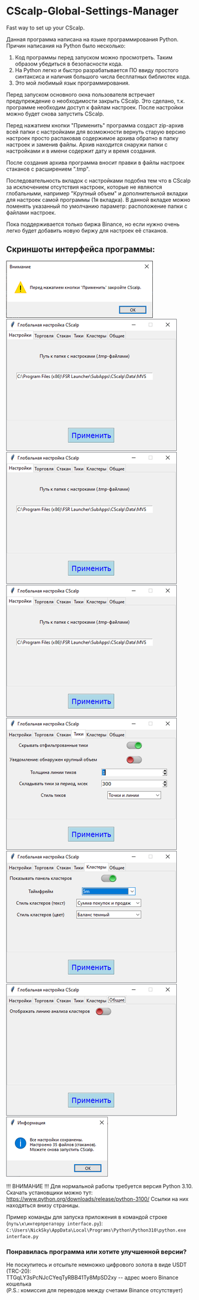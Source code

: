 # CScalp-Global-Settings-Manager
Fast way to set up your CScalp.

Данная программа написана на языке программирования Python. Причин написания на Python было несколько:

1. Код программы перед запуском можно просмотреть. Таким образом убедиться в безопасности кода.
2. На Python легко и быстро разрабатывается ПО ввиду простого синтаксиса и наличия большого числа бесплатных библиотек кода.
3. Это мой любимый язык программирования. <br />

Перед запуском основного окна пользователя встречает предупреждение о необходимости закрыть CScalp. Это сделано, т.к. программе необходим доступ к файлам настроек. После настройки можно будет снова запустить CScalp.

Перед нажатием кнопки "Применить" программа создаст zip-архив всей папки с настройками для возможности вернуть старую версию настроек просто распаковав содержимое архива обратно в папку настроек и заменив файлы. Архив находится снаружи папки с настройками и в имени содержит дату и время создания.

После создания архива программа вносит правки в файлы настроек стаканов с расширением ".tmp".

Последовательность вкладок с настройками подобна тем что в CScalp за исключением отсутствия настроек, которые не являются глобальными, например "Крупный объем" и дополнительной вкладки для настроек самой программы (1я вкладка). В данной вкладке можно поменять указанный по умолчанию параметр: расположение папки с файлами настроек.

Пока поддерживается только биржа Binance, но если нужно очень легко будет добавить новую биржу для настроек её стаканов.

## Скриншоты интерфейса программы:

![alt text](https://github.com/NickSkyyer/CScalp-Global-Settings-Manager/blob/main/screenshots_of_program/1.png?raw=true)<br />
![alt text](https://github.com/NickSkyyer/CScalp-Global-Settings-Manager/blob/main/screenshots_of_program/2.png?raw=true)<br />
![alt text](https://github.com/NickSkyyer/CScalp-Global-Settings-Manager/blob/main/screenshots_of_program/3.png?raw=true)<br />
![alt text](https://github.com/NickSkyyer/CScalp-Global-Settings-Manager/blob/main/screenshots_of_program/4.png?raw=true)<br />
![alt text](https://github.com/NickSkyyer/CScalp-Global-Settings-Manager/blob/main/screenshots_of_program/5.png?raw=true)<br />
![alt text](https://github.com/NickSkyyer/CScalp-Global-Settings-Manager/blob/main/screenshots_of_program/6.png?raw=true)<br />
![alt text](https://github.com/NickSkyyer/CScalp-Global-Settings-Manager/blob/main/screenshots_of_program/7.png?raw=true)<br />
![alt text](https://github.com/NickSkyyer/CScalp-Global-Settings-Manager/blob/main/screenshots_of_program/8.png?raw=true)<br />

!!! ВНИМАНИЕ !!!
Для нормальной работы требуется версия Python 3.10. Скачать установщики можно тут:
https://www.python.org/downloads/release/python-3100/
Ссылки на них находяться внизу страницы.

Пример команды для запуска приложения в командой строке (``путь\к\интерпретатору interface.py``):
``C:\Users\NickSky\AppData\Local\Programs\Python\Python310\python.exe interface.py``

### Понравилась программа или хотите улучшенной версии?

Не поскупитесь и отсыпьте немножко цифрового золота в виде USDT (TRC-20): <br />
TTGqLY3sPcNJcCYeqTyRBB41Ty8MpSD2xy -- адрес моего Binance кошелька <br />
(P.S.: комиссия для переводов между счетами Binance отсутствует)
